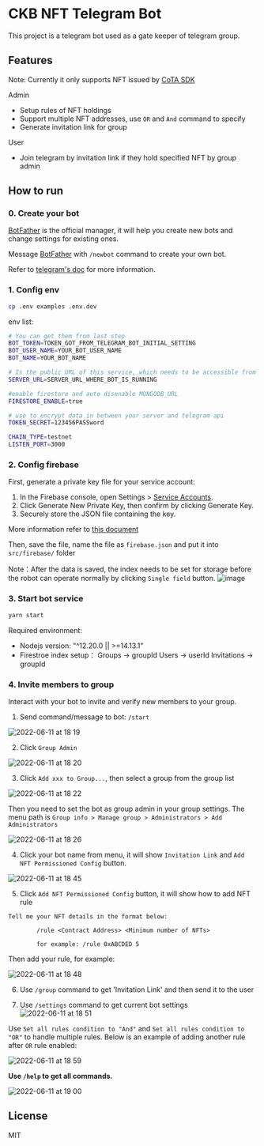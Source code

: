 
# CKB NFT Telegram Bot

This project is a telegram bot used as a gate keeper of telegram group.

## Features

Note: Currently it only supports NFT issued by [CoTA SDK](https://github.com/nervina-labs/cota-sdk-js)

Admin
- Setup rules of NFT holdings
- Support multiple NFT addresses, use `OR` and `And` command to specify
- Generate invitation link for group

User
- Join telegram by invitation link if they hold specified NFT by group admin

## How to run

### 0. Create your bot
[BotFather](https://t.me/botfather) is the official manager, it will help you create new bots and change settings for existing ones.

Message [BotFather](https://t.me/botfather) with `/newbot` command to create your own bot.

Refer to [telegram's doc](https://core.telegram.org/bots#6-botfather) for more information.

### 1. Config env
```bash
cp .env examples .env.dev
```

env list:

```bash
# You can get them from last step
BOT_TOKEN=TOKEN_GOT_FROM_TELEGRAM_BOT_INITIAL_SETTING
BOT_USER_NAME=YOUR_BOT_USER_NAME
BOT_NAME=YOUR_BOT_NAME

# Is the public URL of this service, which needs to be accessible from public world. You can use [ngrok](https://ngrok.com/) to test locally
SERVER_URL=SERVER_URL_WHERE_BOT_IS_RUNNING

#enable firestore and auto disenable MONGODB_URL
FIRESTORE_ENABLE=true

# use to encrypt data in between your server and telegram api
TOKEN_SECRET=123456PASSword

CHAIN_TYPE=testnet
LISTEN_PORT=3000
```

### 2. Config firebase

First, generate a private key file for your service account:
1. In the Firebase console, open Settings > [Service Accounts](https://console.firebase.google.com/project/_/settings/serviceaccounts/adminsdk).
2. Click Generate New Private Key, then confirm by clicking Generate Key.
3. Securely store the JSON file containing the key.

More information refer to [this document](https://firebase.google.com/docs/admin/setup#initialize-sdk)

Then, save the file, name the file as `firebase.json` and put it into `src/firebase/` folder

Note：After the data is saved, the index needs to be set for storage before the robot can operate normally by clicking `Single field` button.
![image](https://user-images.githubusercontent.com/3693411/173608003-e8a819c1-128a-424a-8bd7-fc50acaddd8a.png)


### 3. Start bot service

```bash
yarn start
```

Required environment:
- Nodejs version: "^12.20.0 || >=14.13.1"
- Firestroe index setup：
       Groups -> groupId
       Users -> userId
       Invitations -> groupId

### 4. Invite members to group

Interact with your bot to invite and verify new members to your group.

1. Send command/message to bot: `/start`

![2022-06-11 at 18 19](https://user-images.githubusercontent.com/1963646/173183828-0ff96e28-01b7-4334-9114-259ceec16f92.png)

2. Click `Group Admin`

![2022-06-11 at 18 20](https://user-images.githubusercontent.com/1963646/173183846-359529c5-3af3-46a2-95fe-bc12771ea43e.png)

3. Click `Add xxx to Group...`, then select a group from the group list

![2022-06-11 at 18 22](https://user-images.githubusercontent.com/1963646/173183894-d10af97d-bb7c-47ad-ad99-74d7c30dfb33.png)

Then you need to set the bot as group admin in your group settings. The menu path is `Group info > Manage group > Administrators > Add Administrators`

![2022-06-11 at 18 26](https://user-images.githubusercontent.com/1963646/173183995-0ad04427-45c5-4523-8f3f-99fce4a84499.png)

4. Click your bot name from menu, it will show `Invitation Link` and `Add NFT Permissioned Config` button.

![2022-06-11 at 18 45](https://user-images.githubusercontent.com/1963646/173184573-9f12e3b3-ee89-43e1-81a6-79bb2654ba1f.png)

5. Click `Add NFT Permissioned Config` button, it will show how to add NFT rule

```
Tell me your NFT details in the format below:

        /rule <Contract Address> <Minimum number of NFTs>

        for example: /rule 0xABCDED 5
```

Then add your rule, for example:

![2022-06-11 at 18 48](https://user-images.githubusercontent.com/1963646/173184667-b00a7016-0655-4969-9547-9fa7f49865af.png)


6. Use `/group` command to get 'Invitation Link' and then send it to the user

8. Use `/settings` command to get current bot settings
![2022-06-11 at 18 51](https://user-images.githubusercontent.com/1963646/173184792-de5d4b2b-1366-4de5-ada2-a78255078559.png)

Use `Set all rules condition to "And"` and `Set all rules condition to "OR"` to handle multiple rules. Below is an example of adding another rule after `OR` rule enabled:

![2022-06-11 at 18 59](https://user-images.githubusercontent.com/1963646/173185107-609d50c6-e0a2-4513-b6e5-c80bed433bd2.png)


**Use `/help` to get all commands.**

![2022-06-11 at 19 00](https://user-images.githubusercontent.com/1963646/173185127-9236a55b-c855-4e4c-85e1-52dbbb5f7669.png)

## License
MIT
